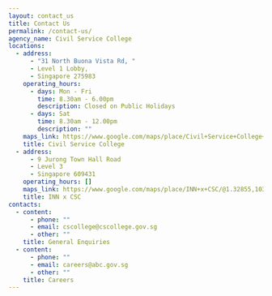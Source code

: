 ```yaml
---
layout: contact_us
title: Contact Us
permalink: /contact-us/
agency_name: Civil Service College
locations:
  - address:
      - "31 North Buona Vista Rd, "
      - Level 1 Lobby,
      - Singapore 275983
    operating_hours:
      - days: Mon - Fri
        time: 8.30am - 6.00pm
        description: Closed on Public Holidays
      - days: Sat
        time: 8.30am - 12.00pm
        description: ""
    maps_link: https://www.google.com/maps/place/Civil+Service+College+Singapore/@1.3097836,103.7896772,17z/data=!3m1!4b1!4m6!3m5!1s0x31da1a69903e6b7d:0x49ea7230ea512a56!8m2!3d1.3097836!4d103.7918659!16s%2Fm%2F03wg2xg
    title: Civil Service College
  - address:
      - 9 Jurong Town Hall Road
      - Level 3
      - Singapore 609431
    operating_hours: []
    maps_link: https://www.google.com/maps/place/INN+x+CSC/@1.32855,103.7375357,17z/data=!3m2!4b1!5s0x31da1008f44318ff:0x4cd6db32fdbbe5c8!4m6!3m5!1s0x31da119313827841:0xf9dafce6bbb2e704!8m2!3d1.32855!4d103.7421438!16s%2Fg%2F11gxfbh4g0
    title: INN x CSC
contacts:
  - content:
      - phone: ""
      - email: cscollege@cscollege.gov.sg
      - other: ""
    title: General Enquiries
  - content:
      - phone: ""
      - email: careers@abc.gov.sg
      - other: ""
    title: Careers
---
```

